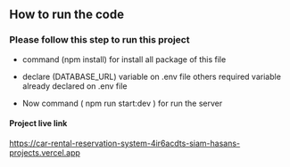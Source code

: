 ## How to run the code 
### Please follow this step to run this project 

- command (npm install) for install all package of this file

- declare (DATABASE_URL) variable on .env file others required  variable  already declared on .env file

- Now command ( npm run start:dev ) for run the server


#### Project live link

https://car-rental-reservation-system-4ir6acdts-siam-hasans-projects.vercel.app